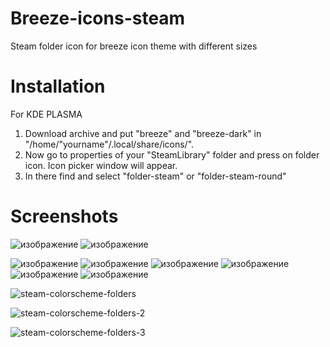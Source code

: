 # Breeze-icons-steam
Steam folder icon for breeze icon theme with different sizes
# Installation
For KDE PLASMA
1. Download archive and put "breeze" and "breeze-dark" in "/home/"yourname"/.local/share/icons/".
2. Now go to properties of your "SteamLibrary" folder and press on folder icon. Icon picker window will appear.
3. In there find and select "folder-steam" or "folder-steam-round"
# Screenshots
![изображение](https://github.com/demonich/Breeze-icons-steam/assets/74813436/1e30ac8e-cd5e-4068-98f3-86201750ddab)
![изображение](https://github.com/demonich/Breeze-icons-steam/assets/74813436/d05f8dd8-ad3b-445c-9de5-b11a05216cdf)

![изображение](https://github.com/demonich/Breeze-icons-steam/assets/74813436/765ea914-ed0c-4daf-b41f-4a57cc1db5eb)
![изображение](https://github.com/demonich/Breeze-icons-steam/assets/74813436/eecac991-d543-4a89-bfc0-afd7cfeb3061)
![изображение](https://github.com/demonich/Breeze-icons-steam/assets/74813436/9528aa2f-a5ad-4c35-8842-016001607fcd)
![изображение](https://github.com/demonich/Breeze-icons-steam/assets/74813436/2c0bb488-588e-4313-8e0e-4769f60c49d9)
![изображение](https://github.com/demonich/Breeze-icons-steam/assets/74813436/f72fd9d3-70a9-4c70-9ffd-b72ee517fdc2)
![изображение](https://github.com/demonich/Breeze-icons-steam/assets/74813436/a5e4546a-fa07-4216-aa52-023c70faa3cc)

![steam-colorscheme-folders](https://github.com/demonich/Breeze-icons-steam/assets/74813436/b7d7541f-d827-422e-bed5-ecdd94100789)

![steam-colorscheme-folders-2](https://github.com/demonich/Breeze-icons-steam/assets/74813436/9c2ea041-da8b-4c77-bd5b-60603a187925)

![steam-colorscheme-folders-3](https://github.com/demonich/Breeze-icons-steam/assets/74813436/8fa4eba5-1608-430f-9f6b-9778e7586ab4)
